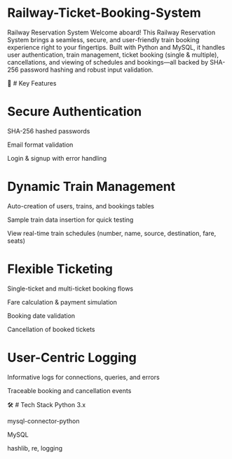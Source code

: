 # Railway-Ticket-Booking-System

Railway Reservation System
Welcome aboard! This Railway Reservation System brings a seamless, secure, and user-friendly train booking experience right to your fingertips. Built with Python and MySQL, it handles user authentication, train management, ticket booking (single & multiple), cancellations, and viewing of schedules and bookings—all backed by SHA-256 password hashing and robust input validation.

🚂 # Key Features
# Secure Authentication

SHA-256 hashed passwords

Email format validation

Login & signup with error handling

# Dynamic Train Management

Auto-creation of users, trains, and bookings tables

Sample train data insertion for quick testing

View real-time train schedules (number, name, source, destination, fare, seats)

# Flexible Ticketing

Single-ticket and multi-ticket booking flows

Fare calculation & payment simulation

Booking date validation

Cancellation of booked tickets

# User-Centric Logging

Informative logs for connections, queries, and errors

Traceable booking and cancellation events

🛠️ # Tech Stack
Python 3.x

mysql-connector-python

MySQL

hashlib, re, logging
